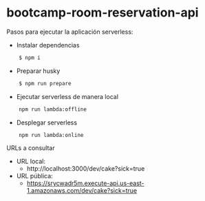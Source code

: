 # bootcamp-room-reservation-api

Pasos para ejecutar la aplicación serverless:
- Instalar dependencias
```bash
    $ npm i
```

- Preparar husky
```bash
    $ npm run prepare
```

- Ejecutar serverless de manera local
```bash
    npm run lambda:offline
```

- Desplegar serverless
```bash
    npm run lambda:online
```

URLs a consultar
- URL local:
    - http://localhost:3000/dev/cake?sick=true
- URL pública:
    - https://srycwadr5m.execute-api.us-east-1.amazonaws.com/dev/cake?sick=true